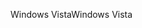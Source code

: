 <span data-ttu-id="aa39e-101">Windows Vista</span><span class="sxs-lookup"><span data-stu-id="aa39e-101">Windows Vista</span></span>